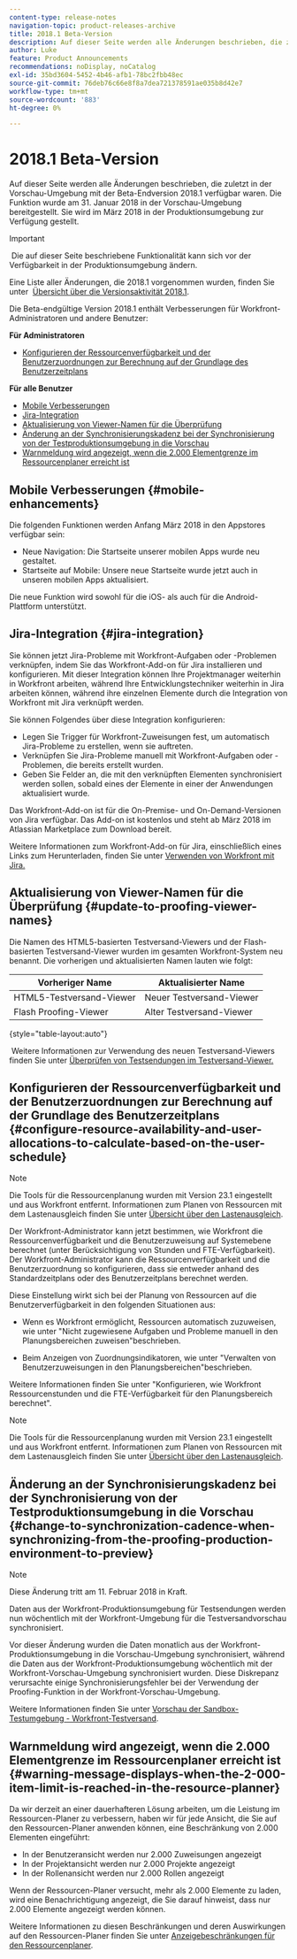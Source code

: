 ```yaml
---
content-type: release-notes
navigation-topic: product-releases-archive
title: 2018.1 Beta-Version
description: Auf dieser Seite werden alle Änderungen beschrieben, die zuletzt in der Vorschau-Umgebung mit der Beta-Endversion 2018.1 verfügbar waren. Die Funktion wurde am 31. Januar 2018 in der Vorschau-Umgebung bereitgestellt. Sie wird im März 2018 in der Produktionsumgebung zur Verfügung gestellt.
author: Luke
feature: Product Announcements
recommendations: noDisplay, noCatalog
exl-id: 35bd3604-5452-4b46-afb1-78bc2fbb48ec
source-git-commit: 76deb76c66e8f8a7dea721378591ae035b8d42e7
workflow-type: tm+mt
source-wordcount: '883'
ht-degree: 0%

---
```


# 2018.1 Beta-Version

Auf dieser Seite werden alle Änderungen beschrieben, die zuletzt in der Vorschau-Umgebung mit der Beta-Endversion 2018.1 verfügbar waren. Die Funktion wurde am 31. Januar 2018 in der Vorschau-Umgebung bereitgestellt. Sie wird im März 2018 in der Produktionsumgebung zur Verfügung gestellt.

>[!IMPORTANT]
>
> Die auf dieser Seite beschriebene Funktionalität kann sich vor der Verfügbarkeit in der Produktionsumgebung ändern.

Eine Liste aller Änderungen, die 2018.1 vorgenommen wurden, finden Sie unter  [Übersicht über die Versionsaktivität 2018.1](../../../../product-announcements/product-releases/quarterly-release-archive/2018.1-release-activity/2018.1-release-activity-overview.md).

Die Beta-endgültige Version 2018.1 enthält Verbesserungen für Workfront-Administratoren und andere Benutzer:

**Für Administratoren**

* [Konfigurieren der Ressourcenverfügbarkeit und der Benutzerzuordnungen zur Berechnung auf der Grundlage des Benutzerzeitplans](#configure-resource-availability-and-user-allocations-to-calculate-based-on-the-user-schedule)

**Für alle Benutzer**

* [Mobile Verbesserungen](#mobile-enhancements)
* [Jira-Integration](#jira-integration)
* [Aktualisierung von Viewer-Namen für die Überprüfung](#update-to-proofing-viewer-names)
* [Änderung an der Synchronisierungskadenz bei der Synchronisierung von der Testproduktionsumgebung in die Vorschau](#change-to-synchronization-cadence-when-synchronizing-from-the-proofing-production-environment-to-preview)
* [Warnmeldung wird angezeigt, wenn die 2.000 Elementgrenze im Ressourcenplaner erreicht ist](#warning-message-displays-when-the-2-000-item-limit-is-reached-in-the-resource-planner)

## Mobile Verbesserungen {#mobile-enhancements}

Die folgenden Funktionen werden Anfang März 2018 in den Appstores verfügbar sein:

* Neue Navigation: Die Startseite unserer mobilen Apps wurde neu gestaltet.
* Startseite auf Mobile: Unsere neue Startseite wurde jetzt auch in unseren mobilen Apps aktualisiert.

Die neue Funktion wird sowohl für die iOS- als auch für die Android-Plattform unterstützt.

## Jira-Integration {#jira-integration}

Sie können jetzt Jira-Probleme mit Workfront-Aufgaben oder -Problemen verknüpfen, indem Sie das Workfront-Add-on für Jira installieren und konfigurieren. Mit dieser Integration können Ihre Projektmanager weiterhin in Workfront arbeiten, während Ihre Entwicklungstechniker weiterhin in Jira arbeiten können, während ihre einzelnen Elemente durch die Integration von Workfront mit Jira verknüpft werden.

Sie können Folgendes über diese Integration konfigurieren:

* Legen Sie Trigger für Workfront-Zuweisungen fest, um automatisch Jira-Probleme zu erstellen, wenn sie auftreten.
* Verknüpfen Sie Jira-Probleme manuell mit Workfront-Aufgaben oder -Problemen, die bereits erstellt wurden.
* Geben Sie Felder an, die mit den verknüpften Elementen synchronisiert werden sollen, sobald eines der Elemente in einer der Anwendungen aktualisiert wurde.

Das Workfront-Add-on ist für die On-Premise- und On-Demand-Versionen von Jira verfügbar. Das Add-on ist kostenlos und steht ab März 2018 im Atlassian Marketplace zum Download bereit.

Weitere Informationen zum Workfront-Add-on für Jira, einschließlich eines Links zum Herunterladen, finden Sie unter [Verwenden von Workfront mit Jira.](https://support.workfront.com/hc/en-us/sections/115001130053)

## Aktualisierung von Viewer-Namen für die Überprüfung {#update-to-proofing-viewer-names}

Die Namen des HTML5-basierten Testversand-Viewers und der Flash-basierten Testversand-Viewer wurden im gesamten Workfront-System neu benannt. Die vorherigen und aktualisierten Namen lauten wie folgt: 

| **Vorheriger Name** | **Aktualisierter Name** |
|---|---|
| HTML5-Testversand-Viewer | Neuer Testversand-Viewer |
| Flash Proofing-Viewer | Alter Testversand-Viewer |

{style="table-layout:auto"}

 Weitere Informationen zur Verwendung des neuen Testversand-Viewers finden Sie unter [Überprüfen von Testsendungen im Testversand-Viewer.](https://support.workfront.com/hc/en-us/sections/115000275214)

## Konfigurieren der Ressourcenverfügbarkeit und der Benutzerzuordnungen zur Berechnung auf der Grundlage des Benutzerzeitplans {#configure-resource-availability-and-user-allocations-to-calculate-based-on-the-user-schedule}

>[!NOTE]
>
Die Tools für die Ressourcenplanung wurden mit Version 23.1 eingestellt und aus Workfront entfernt. Informationen zum Planen von Ressourcen mit dem Lastenausgleich finden Sie unter [Übersicht über den Lastenausgleich](../../../../resource-mgmt/workload-balancer/overview-workload-balancer.md).

Der Workfront-Administrator kann jetzt bestimmen, wie Workfront die Ressourcenverfügbarkeit und die Benutzerzuweisung auf Systemebene berechnet (unter Berücksichtigung von Stunden und FTE-Verfügbarkeit). Der Workfront-Administrator kann die Ressourcenverfügbarkeit und die Benutzerzuordnung so konfigurieren, dass sie entweder anhand des Standardzeitplans oder des Benutzerzeitplans berechnet werden.

Diese Einstellung wirkt sich bei der Planung von Ressourcen auf die Benutzerverfügbarkeit in den folgenden Situationen aus:

* Wenn es Workfront ermöglicht, Ressourcen automatisch zuzuweisen, wie unter &quot;Nicht zugewiesene Aufgaben und Probleme manuell in den Planungsbereichen zuweisen&quot;beschrieben.

* Beim Anzeigen von Zuordnungsindikatoren, wie unter &quot;Verwalten von Benutzerzuweisungen in den Planungsbereichen&quot;beschrieben.

Weitere Informationen finden Sie unter &quot;Konfigurieren, wie Workfront Ressourcenstunden und die FTE-Verfügbarkeit für den Planungsbereich berechnet&quot;.

>[!NOTE]
>
Die Tools für die Ressourcenplanung wurden mit Version 23.1 eingestellt und aus Workfront entfernt. Informationen zum Planen von Ressourcen mit dem Lastenausgleich finden Sie unter [Übersicht über den Lastenausgleich](../../../../resource-mgmt/workload-balancer/overview-workload-balancer.md).


## Änderung an der Synchronisierungskadenz bei der Synchronisierung von der Testproduktionsumgebung in die Vorschau {#change-to-synchronization-cadence-when-synchronizing-from-the-proofing-production-environment-to-preview}

>[!NOTE]
>
Diese Änderung tritt am 11. Februar 2018 in Kraft.

Daten aus der Workfront-Produktionsumgebung für Testsendungen werden nun wöchentlich mit der Workfront-Umgebung für die Testversandvorschau synchronisiert.

Vor dieser Änderung wurden die Daten monatlich aus der Workfront-Produktionsumgebung in die Vorschau-Umgebung synchronisiert, während die Daten aus der Workfront-Produktionsumgebung wöchentlich mit der Workfront-Vorschau-Umgebung synchronisiert wurden. Diese Diskrepanz verursachte einige Synchronisierungsfehler bei der Verwendung der Proofing-Funktion in der Workfront-Vorschau-Umgebung. 

Weitere Informationen finden Sie unter [Vorschau der Sandbox-Testumgebung - Workfront-Testversand](../../../../workfront-proof/wp-getstarted/system-information/preview-sandbox.md). 

## Warnmeldung wird angezeigt, wenn die 2.000 Elementgrenze im Ressourcenplaner erreicht ist {#warning-message-displays-when-the-2-000-item-limit-is-reached-in-the-resource-planner}

Da wir derzeit an einer dauerhafteren Lösung arbeiten, um die Leistung im Ressourcen-Planer zu verbessern, haben wir für jede Ansicht, die Sie auf den Ressourcen-Planer anwenden können, eine Beschränkung von 2.000 Elementen eingeführt:

* In der Benutzeransicht werden nur 2.000 Zuweisungen angezeigt
* In der Projektansicht werden nur 2.000 Projekte angezeigt
* In der Rollenansicht werden nur 2.000 Rollen angezeigt

Wenn der Ressourcen-Planer versucht, mehr als 2.000 Elemente zu laden, wird eine Benachrichtigung angezeigt, die Sie darauf hinweist, dass nur 2.000 Elemente angezeigt werden können.

Weitere Informationen zu diesen Beschränkungen und deren Auswirkungen auf den Ressourcen-Planer finden Sie unter [Anzeigebeschränkungen für den Ressourcenplaner](../../../../resource-mgmt/resource-planning/resource-planner-display-limitations.md).

<!--
<p data-mc-conditions="QuicksilverOrClassic.Draft mode">To participate in our beta program for the Resource Planner performance, see <a href="../../../../product-announcements/betas/resource-planner-performance-beta.md" class="MCXref xref">Resource Planner performance beta </a>.</p>
-->

